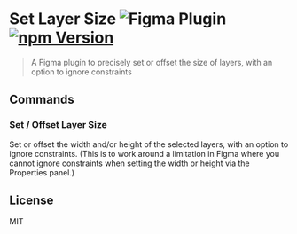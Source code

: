 # Set Layer Size ![Figma Plugin](https://img.shields.io/badge/figma-Set%20Layer%20Size-1BC47D.svg) [![npm Version](https://img.shields.io/npm/v/figma-set-layer-size.svg)](https://www.npmjs.com/package/figma-set-layer-size)

> A Figma plugin to precisely set or offset the size of layers, with an option to ignore constraints

## Commands

### Set / Offset Layer Size

Set or offset the width and/or height of the selected layers, with an option to ignore constraints. (This is to work around a limitation in Figma where you cannot ignore constraints when setting the width or height via the Properties panel.)

## License

MIT
